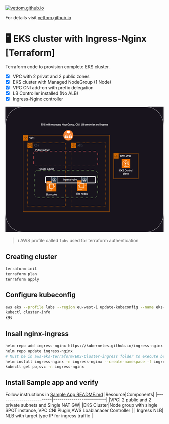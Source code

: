 <a href="https://vettom.github.io/"><img src="https://vettom.github.io/img/vettom-banner.jpg" alt="vettom.github.io" ></a>

For details visit [vettom.github.io](https://vettom.github.io/)

# :desktop_computer: EKS cluster with Ingress-Nginx [Terraform]

 Terraform code to provision complete EKS cluster.  

- [x] VPC with 2  privat and 2 public zones
- [x] EKS cluster with Managed NodeGroup (1 Node)
- [x] VPC CNI add-on with prefix delegation
- [x] LB Controller installed (No ALB)
- [x] Ingress-Nginx controller

<img src="img/eks-ingress.png" width="600" height="400">



> :information_source: AWS profile called `labs` used for terraform authentication

## Creating cluster
```bash
terraform init
terraform plan
terraform apply
```
## Configure kubeconfig
```bash
aws eks --profile labs --region eu-west-1 update-kubeconfig --name eks-demo
kubectl cluster-info
k9s
```
## Insall nginx-ingress

```bash
helm repo add ingress-nginx https://kubernetes.github.io/ingress-nginx 
helm repo update ingress-nginx
# Must be in aws-eks-terraform/EKS-Cluster-ingress folder to execute below
helm install ingress-nginx -n ingress-nginx --create-namespace -f ingress-app/nginx-ingress-values.yaml ingress-nginx/ingress-nginx
kubectl get po,svc -n ingress-nginx
```
## Install Sample app and verify
Follow instructions in [Sample App README.md](https://github.com/vettom/aws-eks-terraform/blob/main/EKS-Cluster-ingress/Sample-App/README.md)
|Resource|Components|
|--------------------------|--------------------------|
|VPC| 2 public and 2 private subnets and Single NAT GW|
|EKS Cluster|Node group with single SPOT instance, VPC CNI Plugin,AWS Loablanacer Controller |
| Ingress NLB| NLB with target type IP for ingress traffic |


